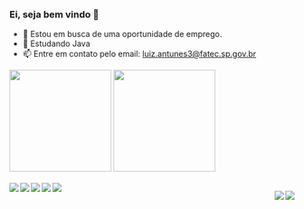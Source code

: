 ### Ei, seja bem vindo 👋

- 🔭 Estou em busca de uma oportunidade de emprego.
- 🌱 Estudando Java
- 📫 Entre em contato pelo email: luiz.antunes3@fatec.sp.gov.br


<div>
  <img height="180em" src="https://github-readme-stats.vercel.app/api?username=luizantunes3&theme=midnight-purple&show_icons=true"/>
  <img height="180em" src="https://github-readme-stats.vercel.app/api/top-langs/?username=luizantunes3&layout=compact&theme=midnight-purple"/>
</div>

<div style="display: inline_block"><br>
    <img align="left" src="https://img.shields.io/badge/HTML-239120?style=for-the-badge&logo=html5&logoColor=white">
    <img align="left" src="https://img.shields.io/badge/CSS-239120?&style=for-the-badge&logo=css3&logoColor=white">
    <img align="left" src="https://img.shields.io/badge/JavaScript-F7DF1E?style=for-the-badge&logo=javascript&logoColor=black">
    <img align="left" src="https://img.shields.io/badge/Java-ED8B00?style=for-the-badge&logo=java&logoColor=white">
    <img align="left" src="https://img.shields.io/badge/Android-3DDC84?style=for-the-badge&logo=android&logoColor=white">

 <a href="https://www.instagram.com/_luizantunes3/" target="_blank"> <img align="right" src="https://img.shields.io/badge/Instagram-E4405F?style=for-the-badge&logo=instagram&logoColor=white"> </a>
  <a href="https://www.linkedin.com/in/luiz-fernando-622600199/" target="_blank"> <img align="right" src="https://img.shields.io/badge/LinkedIn-0077B5?style=for-the-badge&logo=linkedin&logoColor=white"> </a>
</div>









